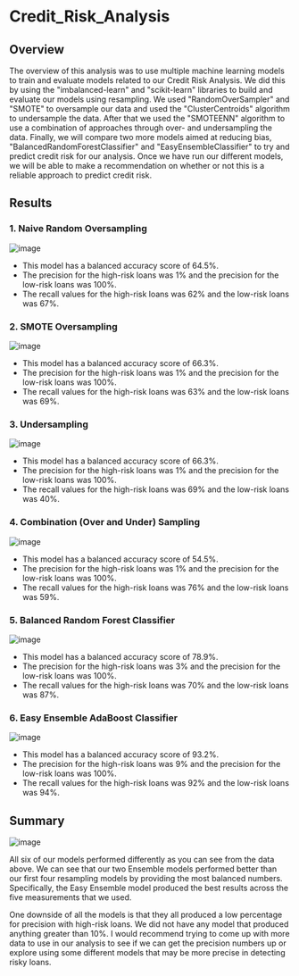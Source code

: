 # Credit_Risk_Analysis

## Overview

The overview of this analysis was to use multiple machine learning models to train and evaluate models related to our Credit Risk Analysis. We did this by using the "imbalanced-learn" and "scikit-learn" libraries to build and evaluate our models using resampling.  We used "RandomOverSampler" and "SMOTE" to oversample our data and used the "ClusterCentroids" algorithm to undersample the data. After that we used the "SMOTEENN" algorithm to use a combination of approaches through over- and undersampling the data. Finally, we will compare two more models aimed at reducing bias, "BalancedRandomForestClassifier" and "EasyEnsembleClassifier" to try and predict credit risk for our analysis. Once we have run our different models, we will be able to make a recommendation on whether or not this is a reliable approach to predict credit risk.

## Results

### 1. Naive Random Oversampling

![image](https://user-images.githubusercontent.com/110848660/213277645-aa5c85e0-0f6c-41c8-b1af-32083bf03901.png)

- This model has a balanced accuracy score of 64.5%. 
- The precision for the high-risk loans was 1% and the precision for the low-risk loans was 100%. 
- The recall values for the high-risk loans was 62% and the low-risk loans was 67%.

### 2. SMOTE Oversampling

![image](https://user-images.githubusercontent.com/110848660/213277765-d7d6bd65-24dc-489e-a234-e2cdaf7d6264.png)

- This model has a balanced accuracy score of 66.3%. 
- The precision for the high-risk loans was 1% and the precision for the low-risk loans was 100%. 
- The recall values for the high-risk loans was 63% and the low-risk loans was 69%.

### 3. Undersampling

![image](https://user-images.githubusercontent.com/110848660/213277901-bb0eef20-f2dd-4c57-bae1-e5d27317d44c.png)

- This model has a balanced accuracy score of 66.3%. 
- The precision for the high-risk loans was 1% and the precision for the low-risk loans was 100%. 
- The recall values for the high-risk loans was 69% and the low-risk loans was 40%.
 
### 4. Combination (Over and Under) Sampling

![image](https://user-images.githubusercontent.com/110848660/213278026-28e0029d-bfa0-4b8f-97e4-a24685a11621.png)

- This model has a balanced accuracy score of 54.5%. 
- The precision for the high-risk loans was 1% and the precision for the low-risk loans was 100%. 
- The recall values for the high-risk loans was 76% and the low-risk loans was 59%.

### 5. Balanced Random Forest Classifier

![image](https://user-images.githubusercontent.com/110848660/213278183-87098b36-2e89-49f0-aceb-380bb06166f2.png)

- This model has a balanced accuracy score of 78.9%. 
- The precision for the high-risk loans was 3% and the precision for the low-risk loans was 100%. 
- The recall values for the high-risk loans was 70% and the low-risk loans was 87%.
 
### 6. Easy Ensemble AdaBoost Classifier

![image](https://user-images.githubusercontent.com/110848660/213278284-597126e9-d0fa-4e78-9f85-10260a6fb4a0.png)

- This model has a balanced accuracy score of 93.2%. 
- The precision for the high-risk loans was 9% and the precision for the low-risk loans was 100%. 
- The recall values for the high-risk loans was 92% and the low-risk loans was 94%.

## Summary

![image](https://user-images.githubusercontent.com/110848660/213284706-505a0082-bef3-427b-9dab-5baa333ecea9.png)

All six of our models performed differently as you can see from the data above. We can see that our two Ensemble models performed better than our first four resampling models by providing the most balanced numbers. Specifically, the Easy Ensemble model produced the best results across the five measurements that we used. 

One downside of all the models is that they all produced a low percentage for precision with high-risk loans. We did not have any model that produced anything greater than 10%. I would recommend trying to come up with more data to use in our analysis to see if we can get the precision numbers up or explore using some different models that may be more precise in detecting risky loans.
